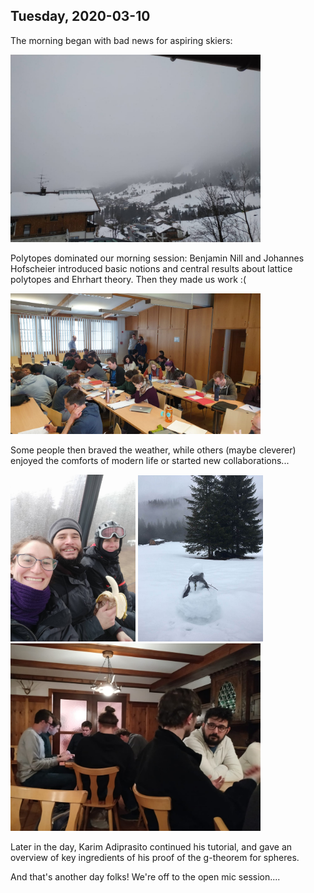 ---
---
## Tuesday, 2020-03-10 

The morning began with bad news for aspiring skiers:

<img src="./pics/blank.jpg" width="400">


Polytopes dominated our morning session: Benjamin Nill and Johannes Hofscheier introduced basic notions and central results about lattice polytopes and Ehrhart theory. Then they made us work :(

<img src="./pics/exercise.jpg" width="400">

Some people then braved the weather, while others (maybe cleverer) enjoyed the comforts of modern life or started new collaborations...

<img src="./pics/ski.jpg" width="200">
<img src="./pics/snowman.jpg" width="200">
<img src="./pics/indoor.jpg" width="400">

Later in the day, Karim Adiprasito continued his tutorial, and gave an overview of key ingredients of his proof of the g-theorem for spheres.

And that's another day folks! We're off to the open mic session....

